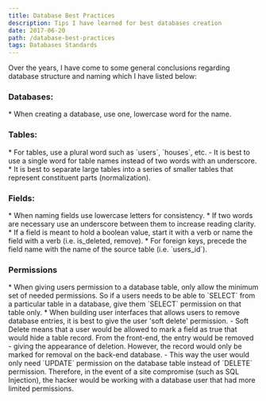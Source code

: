 ```yaml
---
title: Database Best Practices
description: Tips I have learned for best databases creation
date: 2017-06-20
path: /database-best-practices
tags: Databases Standards
---
```


Over the years, I have come to some general conclusions regarding database structure and naming which I have listed below:

<!--more-->

<h3>Databases:</h3>
* When creating a database, use one, lowercase word for the name.

<h3>Tables:</h3>
* For tables, use a plural word such as `users`, `houses`, etc.
 - It is best to use a single word for table names instead of two words with an underscore.
* It is best to separate large tables into a series of smaller tables that represent constituent parts (normalization).

<h3>Fields:</h3>
* When naming fields use lowercase letters for consistency.
* If two words are necessary use an underscore between them to increase reading clarity.
* If a field is meant to hold a boolean value, start it with a verb or name the field with a verb (i.e. is_deleted, remove).
* For foreign keys, precede the field name with the name of the source table (i.e. `users_id`).

<h3>Permissions</h3>
* When giving users permission to a database table, only allow the minimum set of needed permissions. So if a users needs to be able to `SELECT` from a particular table in a database, give them `SELECT` permission on that table only.
* When building user interfaces that allows users to remove database entries, it is best to give the user 'soft delete' permission.
  - Soft Delete means that a user would be allowed to mark a field as true that would hide a table record. From the front-end, the entry would be removed - giving the appearance of deletion. However, the record would only be marked for removal on the back-end database.
   - This way the user would only need `UPDATE` permission on the database table instead of `DELETE` permission. Therefore, in the event of a site compromise (such as SQL Injection), the hacker would be working with a database user that had more limited permissions.